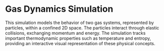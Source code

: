 # Gas Dynamics Simulation
This simulation models the behavior of two gas systems, represented by particles, within a confined 2D space. The particles interact through elastic collisions, exchanging momentum and energy. The simulation tracks important thermodynamic properties such as temperature and entropy, providing an interactive visual representation of these physical concepts.
